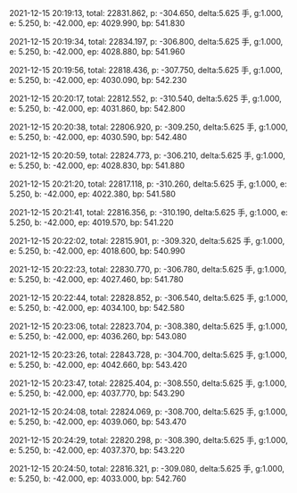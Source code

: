 2021-12-15 20:19:13, total: 22831.862, p: -304.650, delta:5.625 手, g:1.000, e: 5.250, b: -42.000, ep: 4029.990, bp: 541.830

2021-12-15 20:19:34, total: 22834.197, p: -306.800, delta:5.625 手, g:1.000, e: 5.250, b: -42.000, ep: 4028.880, bp: 541.960

2021-12-15 20:19:56, total: 22818.436, p: -307.750, delta:5.625 手, g:1.000, e: 5.250, b: -42.000, ep: 4030.090, bp: 542.230

2021-12-15 20:20:17, total: 22812.552, p: -310.540, delta:5.625 手, g:1.000, e: 5.250, b: -42.000, ep: 4031.860, bp: 542.800

2021-12-15 20:20:38, total: 22806.920, p: -309.250, delta:5.625 手, g:1.000, e: 5.250, b: -42.000, ep: 4030.590, bp: 542.480

2021-12-15 20:20:59, total: 22824.773, p: -306.210, delta:5.625 手, g:1.000, e: 5.250, b: -42.000, ep: 4028.830, bp: 541.880

2021-12-15 20:21:20, total: 22817.118, p: -310.260, delta:5.625 手, g:1.000, e: 5.250, b: -42.000, ep: 4022.380, bp: 541.580

2021-12-15 20:21:41, total: 22816.356, p: -310.190, delta:5.625 手, g:1.000, e: 5.250, b: -42.000, ep: 4019.570, bp: 541.220

2021-12-15 20:22:02, total: 22815.901, p: -309.320, delta:5.625 手, g:1.000, e: 5.250, b: -42.000, ep: 4018.600, bp: 540.990

2021-12-15 20:22:23, total: 22830.770, p: -306.780, delta:5.625 手, g:1.000, e: 5.250, b: -42.000, ep: 4027.460, bp: 541.780

2021-12-15 20:22:44, total: 22828.852, p: -306.540, delta:5.625 手, g:1.000, e: 5.250, b: -42.000, ep: 4034.100, bp: 542.580

2021-12-15 20:23:06, total: 22823.704, p: -308.380, delta:5.625 手, g:1.000, e: 5.250, b: -42.000, ep: 4036.260, bp: 543.080

2021-12-15 20:23:26, total: 22843.728, p: -304.700, delta:5.625 手, g:1.000, e: 5.250, b: -42.000, ep: 4042.660, bp: 543.420

2021-12-15 20:23:47, total: 22825.404, p: -308.550, delta:5.625 手, g:1.000, e: 5.250, b: -42.000, ep: 4037.770, bp: 543.290

2021-12-15 20:24:08, total: 22824.069, p: -308.700, delta:5.625 手, g:1.000, e: 5.250, b: -42.000, ep: 4039.060, bp: 543.470

2021-12-15 20:24:29, total: 22820.298, p: -308.390, delta:5.625 手, g:1.000, e: 5.250, b: -42.000, ep: 4037.370, bp: 543.220

2021-12-15 20:24:50, total: 22816.321, p: -309.080, delta:5.625 手, g:1.000, e: 5.250, b: -42.000, ep: 4033.000, bp: 542.760